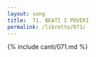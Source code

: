 ```yaml
---
layout: song
title:  71. BEATI I POVERI
permalink: /libretto/071/
---
```

{% include canti/071.md %}   